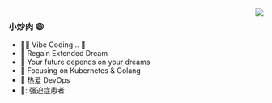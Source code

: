 <!--
**jicki/jicki** is a ✨ _special_ ✨ repository because its `README.md` (this file) appears on your GitHub profile.

Here are some ideas to get you started:

- 🔭 I’m currently working on ...
- 🌱 I’m currently learning ...
- 👯 I’m looking to collaborate on ...
- 🤔 I’m looking for help with ...
- 💬 Ask me about ...
- 📫 How to reach me: ...
- 😄 Pronouns: ...
- ⚡ Fun fact: ...
- 👋
-->

<img align="right" src="https://github-readme-stats.vercel.app/api?username=onevcat&show_icons=true&icon_color=CE1D2D&text_color=718096&bg_color=ffffff&hide_title=true" />

### 小炒肉 😄
- 🧑‍💻 Vibe Coding .. :hammer:
- 🔭 Regain Extended Dream
- 👋 Your future depends on your dreams
- :orange_book: Focusing on Kubernetes & Golang
- :ram: 热爱 DevOps 
- 👯: 强迫症患者
